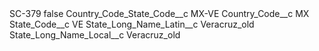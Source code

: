 <?xml version="1.0" encoding="UTF-8"?>
<CustomMetadata xmlns="http://soap.sforce.com/2006/04/metadata" xmlns:xsi="http://www.w3.org/2001/XMLSchema-instance" xmlns:xsd="http://www.w3.org/2001/XMLSchema">
    <label>SC-379</label>
    <protected>false</protected>
    <values>
        <field>Country_Code_State_Code__c</field>
        <value xsi:type="xsd:string">MX-VE</value>
    </values>
    <values>
        <field>Country_Code__c</field>
        <value xsi:type="xsd:string">MX</value>
    </values>
    <values>
        <field>State_Code__c</field>
        <value xsi:type="xsd:string">VE</value>
    </values>
    <values>
        <field>State_Long_Name_Latin__c</field>
        <value xsi:type="xsd:string">Veracruz_old</value>
    </values>
    <values>
        <field>State_Long_Name_Local__c</field>
        <value xsi:type="xsd:string">Veracruz_old</value>
    </values>
</CustomMetadata>
